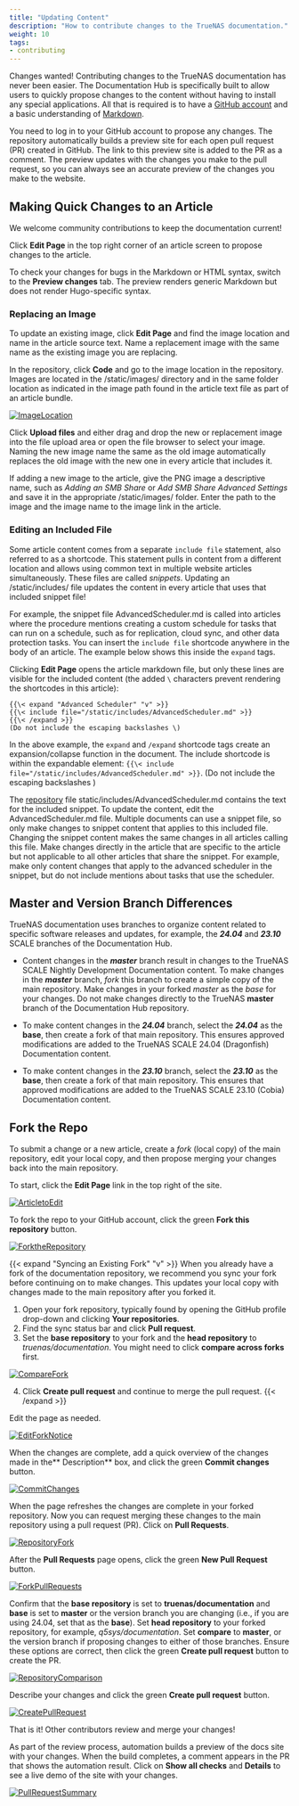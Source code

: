 ```yaml
---
title: "Updating Content"
description: "How to contribute changes to the TrueNAS documentation."
weight: 10
tags:
- contributing
---
```



Changes wanted!
Contributing changes to the TrueNAS documentation has never been easier.
The Documentation Hub is specifically built to allow users to quickly propose changes to the content without having to install any special applications.
All that is required is to have a [GitHub account](https://github.com) and a basic understanding of [Markdown](https://daringfireball.net/projects/markdown/).

You need to log in to your GitHub account to propose any changes.
The repository automatically builds a preview site for each open pull request (PR) created in GitHub.
The link to this preview site is added to the PR as a comment.
The preview updates with the changes you make to the pull request, so you can always see an accurate preview of the changes you make to the website.

## Making Quick Changes to an Article
We welcome community contributions to keep the documentation current!

Click **Edit Page** in the top right corner of an article screen to propose changes to the article.

To check your changes for bugs in the Markdown or HTML syntax, switch to the **Preview changes** tab.
The preview renders generic Markdown but does not render Hugo-specific syntax.

### Replacing an Image
To update an existing image, click **Edit Page** and find the image location and name in the article source text.
Name a replacement image with the same name as the existing image you are replacing.

In the repository, click **Code** and go to the image location in the repository.
Images are located in the <file>/static/images/</file> directory and in the same folder location as indicated in the image path found in the article text file as part of an article bundle.

[![ImageLocation](/images/Contribute/GitHubImagesLocation.png)](/images/Contribute/GitHubImagesLocation.png)

Click **Upload files** and either drag and drop the new or replacement image into the file upload area or open the file browser to select your image.
Naming the new image name the same as the old image automatically replaces the old image with the new one in every article that includes it. 

If adding a new image to the article, give the PNG image a descriptive name, such as *Adding an SMB Share* or *Add SMB Share Advanced Settings* and save it in the appropriate <file>/static/images/</file> folder.
Enter the path to the image and the image name to the image link in the article.

### Editing an Included File
Some article content comes from a separate `include file` statement, also referred to as a shortcode.
This statement pulls in content from a different location and allows using common text in multiple website articles simultaneously.
These files are called *snippets*.
Updating an <file>/static/includes/</file> file updates the content in every article that uses that included snippet file!

For example, the snippet file <file>AdvancedScheduler.md</file> is called into articles where the procedure mentions creating a custom schedule for tasks that can run on a schedule, such as for replication, cloud sync, and other data protection tasks.
You can insert the `include file` shortcode anywhere in the body of an article.
The example below shows this inside the `expand` tags.

Clicking **Edit Page** opens the article markdown file, but only these lines are visible for the included content (the added `\` characters prevent rendering the shortcodes in this article):
```
{{\< expand "Advanced Scheduler" "v" >}}
{{\< include file="/static/includes/AdvancedScheduler.md" >}}
{{\< /expand >}}
(Do not include the escaping backslashes \)
```

In the above example, the `expand` and `/expand` shortcode tags create an expansion/collapse function in the document.
The include shortcode is within the expandable element: `{{\< include file="/static/includes/AdvancedScheduler.md" >}}`.
(Do not include the escaping backslashes \)

The [repository](https://github.com/truenas/documentation/) file <file>static/includes/AdvancedScheduler.md</file> contains the text for the included snippet.
To update the content, edit the <file>AdvancedScheduler.md</file> file.
Multiple documents can use a snippet file, so only make changes to snippet content that applies to this included file.
Changing the snippet content makes the same changes in all articles calling this file.
Make changes directly in the article that are specific to the article but not applicable to all other articles that share the snippet.
For example, make only content changes that apply to the advanced scheduler in the snippet, but do not include mentions about tasks that use the scheduler.

##  Master and Version Branch Differences
TrueNAS documentation uses branches to organize content related to specific software releases and updates, for example, the ***24.04*** and ***23.10*** SCALE branches of the Documentation Hub. 

+ Content changes in the ***master*** branch result in changes to the TrueNAS SCALE Nightly Development Documentation content.
  To make changes in the ***master*** branch, *fork* this branch to create a simple copy of the main repository.
  Make changes in your forked *master* as the *base* for your changes.
  Do not make changes directly to the TrueNAS **master** branch of the Documentation Hub repository.

+ To make content changes in the ***24.04*** branch, select the ***24.04*** as the **base**, then create a fork of that main repository.
  This ensures approved modifications are added to the TrueNAS SCALE 24.04 (Dragonfish) Documentation content.

+ To make content changes in the ***23.10*** branch, select the ***23.10*** as the **base**, then create a fork of that main repository.
  This ensures that approved modifications are added to the TrueNAS SCALE 23.10 (Cobia) Documentation content.

## Fork the Repo
To submit a change or a new article, create a *fork* (local copy) of the main repository, edit your local copy, and then propose merging your changes back into the main repository.

To start, click the **Edit Page** link in the top right of the site.

[![ArticletoEdit](/images/Contribute/ArticletoEdit.png)](/images/Contribute/ArticletoEdit.png)

To fork the repo to your GitHub account, click the green **Fork this repository** button.

[![ForktheRepository](/images/Contribute/GitHubForktheRepository.png)](/images/Contribute/GitHubForktheRepository.png)

{{< expand "Syncing an Existing Fork" "v" >}}
When you already have a fork of the documentation repository, we recommend you sync your fork before continuing on to make changes. This updates your local copy with changes made to the main repository after you forked it.
1. Open your fork repository, typically found by opening the GitHub profile drop-down and clicking **Your repositories**.
2. Find the sync status bar and click **Pull request**.
3. Set the **base repository** to your fork and the **head repository** to *truenas/documentation*.
   You might need to click **compare across forks** first.

  [![CompareFork](/images/Contribute/GitHubCompareFork.png)](/images/Contribute/GitHubCompareFork.png)

4. Click **Create pull request** and continue to merge the pull request.
{{< /expand >}}

Edit the page as needed.

[![EditForkNotice](/images/Contribute/GitHubEditForkNotice.png)](/images/Contribute/GitHubEditForkNotice.png)

When the changes are complete, add a quick overview of the changes made in the** Description** box, and click the green **Commit changes** button.

[![CommitChanges](/images/Contribute/GitHubEditCommitChanges.png)](/images/Contribute/GitHubEditCommitChanges.png)

When the page refreshes the changes are complete in your forked repository.
Now you can request merging these changes to the main repository using a pull request (PR).
Click on **Pull Requests**.

[![RepositoryFork](/images/Contribute/GitHubRepositoryFork.png)](/images/Contribute/GitHubRepositoryFork.png)

After the **Pull Requests** page opens, click the green **New Pull Request** button.

[![ForkPullRequests](/images/Contribute/GitHubRepositoryForkPullrequests.png)](/images/Contribute/GitHubRepositoryForkPullrequests.png)

Confirm that the **base repository** is set to **truenas/documentation** and  **base** is set to **master** or the version branch you are changing (i.e., if you are using 24.04, set that as the **base**).
Set **head repository** to your forked repository, for example, *q5sys/documentation*.
Set **compare** to **master**, or the version branch if proposing changes to either of those branches.
Ensure these options are correct, then click the green **Create pull request** button to create the PR.

[![RepositoryComparison](/images/Contribute/GitHubRepositoryComparison.png)](/images/Contribute/GitHubRepositoryComparison.png)

Describe your changes and click the green **Create pull request** button.

[![CreatePullRequest](/images/Contribute/GitHubPullRequestCreate.png)](/images/Contribute/GitHubPullRequestCreate.png)

That is it!
Other contributors review and merge your changes!

As part of the review process, automation builds a preview of the docs site with your changes.
When the build completes, a comment appears in the PR that shows the automation result.
Click on **Show all checks** and **Details** to see a live demo of the site with your changes.

[![PullRequestSummary](/images/Contribute/GitHubPullRequestSummary.png)](/images/Contribute/GitHubPullRequestSummary.png)

